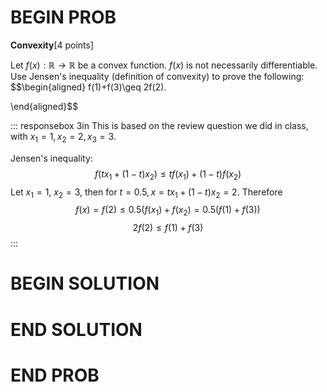 # BEGIN PROB

**Convexity**\[4 points\]

Let $f(x):\mathbb{R}\to\mathbb{R}$ be a convex function. $f(x)$ is not
necessarily differentiable. Use Jensen's inequality (definition of
convexity) to prove the following: $$\begin{aligned}
            f(1)+f(3)\geq 2f(2).
        
\end{aligned}$$

::: responsebox
3in This is based on the review question we did in class, with
$x_1=1,x_2=2,x_3=3$.

Jensen's inequality:
$$f(tx_{1}+(1-t)x_{2})\leq tf(x_{1})+(1-t)f(x_{2})$$ Let $x_1=1$,
$x_2=3$, then for $t=0.5, x=tx_{1}+(1-t)x_{2}=2$. Therefore
$$f(x)=f(2) \leq 0.5 (f(x_{1})+f(x_{2})=0.5 (f(1)+f(3))$$
$$2f(2) \leq f(1)+f(3)$$
:::

# BEGIN SOLUTION

# END SOLUTION

# END PROB